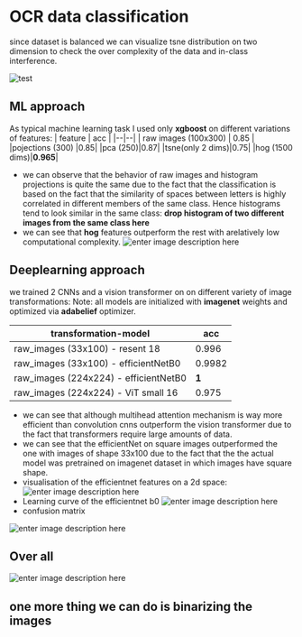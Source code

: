 # OCR data classification 

since dataset is balanced we can visualize tsne distribution on two dimension to check the over complexity of the data and in-class interference.

![test](https://i.ibb.co/0hgZTj1/photo-2022-11-08-18-34-18.jpg)


## ML approach

As typical machine learning task I used only **xgboost** on different variations of features:
| feature | acc  |
|--|--|
| raw images (100x300) | 0.85 |
|pojections (300) |0.85|
|pca (250)|0.87|
|tsne(only 2 dims)|0.75|
|hog (1500 dims)|**0.965**|

 - we can observe that the behavior of raw images and histogram projections is quite the same due to the fact that the classification is based on the fact that the similarity of spaces between letters is highly correlated in different members of the same class. Hence histograms tend to look similar in the same class: **drop histogram of two different images from the same class here**  
 - we can see that **hog** features outperform the rest with arelatively  low  computational complexity. 
 ![enter image description here](https://i.ibb.co/9Yv1PqY/Screenshot-from-2022-11-08-18-21-53.png)


## Deeplearning approach
we trained 2 CNNs and a vision transformer on on different variety of image transformations: 
Note: all models are initialized with **imagenet** weights and optimized via **adabelief** optimizer.

| transformation-model | acc  |
|--|--|
| raw_images (33x100) - resent 18 | 0.996 |
| raw_images (33x100) - efficientNetB0 | 0.9982 |
| raw_images (224x224) - efficientNetB0 | **1** |
| raw_images (224x224) - ViT small 16 | 0.975 |

 - we can see that although multihead attention mechanism is way more efficient than convolution cnns outperform the vision transformer due to the fact that transformers require large amounts of data.
 - we can see that the efficientNet on square images outperformed the one with images of shape 33x100 due to the fact that the the actual model was pretrained on imagenet dataset in which images have square shape.
 -  visualisation of the efficientnet features on a 2d space: 
 ![enter image description here](https://i.ibb.co/zR2BmXL/effcient-Netb0-features.png)
 - Learning curve of the efficientnet b0
 ![enter image description here](https://i.ibb.co/PDcBgxt/photo-2022-11-08-18-36-39.jpg)
 - confusion matrix
 
 ![enter image description here](https://i.ibb.co/3hCdc5B/photo-2022-11-08-18-36-43.jpg)


## Over all
![enter image description here](https://i.ibb.co/hcFC9sv/summary.png)
## one more thing we can do is binarizing the images
